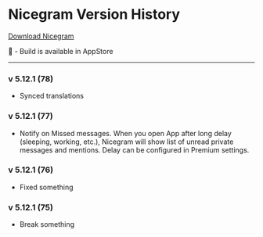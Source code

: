 # Nicegram Version History

[Download Nicegram](/faq/#download)

🍏 - Build is available in AppStore

---

### v 5.12.1 (78)
- Synced translations

### v 5.12.1 (77)
- Notify on Missed messages. When you open App after long delay (sleeping, working, etc.), Nicegram will show list of unread private messages and mentions. Delay can be configured in Premium settings.

### v 5.12.1 (76)
- Fixed something


### v 5.12.1 (75)
- Break something
